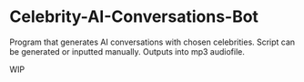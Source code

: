 # Celebrity-AI-Conversations-Bot
Program that generates AI conversations with chosen celebrities. Script can be generated or inputted manually. Outputs into mp3 audiofile.

WIP
